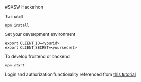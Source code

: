 #SXSW Hackathon

To install
```
npm install
```

Set your development environment
```
export CLIENT_ID=<yourid>
export CLIENT_SECRET=<yoursecret>
```

To develop frontend or backend
```
npm start
```


Login and authorization functionality referenced from [this tutorial](https://github.com/kauffecup/spotify-react-router-auth)